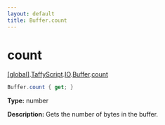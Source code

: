 ```yaml
---
layout: default
title: Buffer.count
---
```


# count

[\[global\]]({{site.baseurl}}/docs/).[TaffyScript]({{site.baseurl}}/docs/TaffyScript/).[IO]({{site.baseurl}}/docs/TaffyScript/IO/).[Buffer]({{site.baseurl}}/docs/TaffyScript/IO/Buffer/).[count]({{site.baseurl}}/docs/TaffyScript/IO/Buffer/count/)

```cs
Buffer.count { get; }
```

**Type:** number

**Description:** Gets the number of bytes in the buffer.
